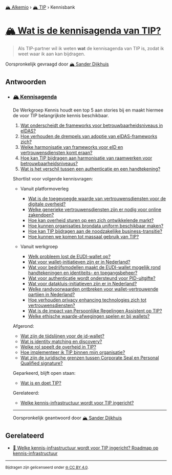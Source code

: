 [🏔️ Alkemio](https://welcome.alkem.io/) › [🏔️ TIP](https://alkem.io/tip/dashboard) › Kennisbank
# [🏔️ Wat is de kennisagenda van TIP?](https://alkem.io/tip/collaboration/watisdekennisagen-9941)
>Als TIP-partner wil ik weten __wat__ de kennisagenda van TIP is, zodat ik weet waar ik aan kan bijdragen.

Oorspronkelijk gevraagd door [🏔️ Sander Dijkhuis](https://alkem.io/user/sander-dijkhuis-3912)
## Antwoorden
- ### <a id="kennisagenda-5711"></a> [🏔️ Kennisagenda](https://alkem.io/tip/collaboration/watisdekennisagen-9941/posts/kennisagenda-5711)
  De Werkgroep Kennis houdt een top 5 aan stories bij en maakt hiermee de voor TIP belangrijkste kennis beschikbaar.
  
  1.  [Wat onderscheidt de frameworks voor betrouwbaarheidsniveaus in eIDAS?](https://alkem.io/tip/collaboration/watishetverschil-2324)
  2.  [Hoe verhouden de drempels van adoptie van eIDAS-frameworks zich?](https://alkem.io/tip/collaboration/hoeverhoudendedre-5452)
  3.  [Welke harmonisatie van frameworks voor eID en vertrouwensdiensten komt eraan?](https://alkem.io/tip/collaboration/welkeharmonisatiev-4038)
  4.  [Hoe kan TIP bijdragen aan harmonisatie van raamwerken voor betrouwbaarheidsniveaus?](https://alkem.io/tip/collaboration/welkepositiekanti-1496)
  5.  [Wat is het verschil tussen een authenticatie en een handtekening?](https://alkem.io/tip/collaboration/watishetverschil-2823)
  
  Shortlist voor volgende kennisvragen:
  
  *   Vanuit platformoverleg
  
      *   [Wat is de toegevoegde waarde van vertrouwensdiensten voor de digitale overheid?](https://alkem.io/tip/collaboration/watisdetoegevoegd-5977)
      *   [Welke generieke vertrouwensdiensten zijn er nodig voor online zakendoen?](https://alkem.io/tip/collaboration/welkegeneriekevert-1149)
      *   [Hoe kan overheid sturen op een zich ontwikkelende markt?](https://alkem.io/tip/collaboration/hoekanoverheidstu-662)
      *   [Hoe kunnen organisaties brondata uniform beschikbaar maken?](https://alkem.io/tip/collaboration/hoekunnenorganisat-6381)
      *   [Hoe kan TIP bijdragen aan de noodzakelijke business-transitie?](https://alkem.io/tip/collaboration/hoekantipbijdrage-2801)
      *   [Hoe kunnen we komen tot massaal gebruik van TIP?](https://alkem.io/tip/collaboration/hoekunnenwekomen-4535)
  
  *   Vanuit werkgroep
  
      *   [Welk probleem lost de EUDI-wallet op?](https://alkem.io/tip/collaboration/welkprobleemlostd-9718)
      *   [Wat voor wallet-initiatieven zijn er in Nederland?](https://alkem.io/tip/collaboration/watvoorwallet-init-2068)
      *   [Wat voor bedrijfsmodellen maakt de EUDI-wallet mogelijk rond handtekeningen en identiteits- en toegangsbeheer?](https://alkem.io/tip/collaboration/watvoorbedrijfsmod-6803)
      *   [Wat voor authenticatie wordt ondersteund voor PID-uitgifte?](https://alkem.io/tip/collaboration/watvoorauthenticat-3838)
      *   [Wat voor datakluis-initiatieven zijn er in Nederland?](https://alkem.io/tip/collaboration/watvoorinitiatieve-1713)
      *   [Welke randvoorwaarden ontbreken voor wallet-vertrouwende partijen in Nederland?](https://alkem.io/tip/collaboration/welkerandvoorwaarde-6229)
      *   [Hoe verhouden privacy enhancing technologies zich tot vertrouwensdiensten?](https://alkem.io/tip/collaboration/zijnprivacyenhanci-17)
      *   [Wat is de impact van Persoonlijke Regelingen Assistent op TIP?](https://alkem.io/tip/collaboration/watisdeimpactvan-169)
      *   [Welke ethische waarde-afwegingen spelen er bij wallets?](https://alkem.io/tip/collaboration/welkeethischewaard-9272)
  
  Afgerond:
  
  *   [Wat zijn de tijdslijnen voor de id-wallet?](https://alkem.io/tip/collaboration/watzijndetijdslij-733)
  *   [Wat is identity matching en discovery?](https://alkem.io/tip/collaboration/watisidentitymatc-4236)
  *   [Welke rol speelt de overheid in TIP?](https://alkem.io/tip/collaboration/welkerolspeeltde-1008)
  *   [Hoe implementeer ik TIP binnen mijn organisatie?](https://alkem.io/tip/collaboration/hoeimplementeerik-4286)
  *   [Wat zijn de juridische grenzen tussen Corporate Seal en Personal Qualified signature?](https://alkem.io/tip/collaboration/juridischegrenzent-2374)
  
  Geparkeerd, blijft open staan:
  
  *   [Wat is en doet TIP?](https://alkem.io/tip/collaboration/watisendoettip-4791)
  
  Gerelateerd:
  
  *   [Welke kennis-infrastructuur wordt voor TIP ingericht?](https://alkem.io/tip/collaboration/welkekennis-infrast-7437)

  ***
  Oorspronkelijk geantwoord door [🏔️ Sander Dijkhuis](https://alkem.io/tip/collaboration/watisdekennisagen-9941/posts/kennisagenda-5711)

## Gerelateerd
- [📌 Welke kennis-infrastructuur wordt voor TIP ingericht? Roadmap op kennis-infrastructuur](welkekennis-infrast-7437.md#roadmapopkennis-in-7750)
* * *
<small>Bijdragen zijn gelicenseerd onder [🌐 CC BY 4.0](https://creativecommons.org/licenses/by/4.0/deed.nl).</small>
